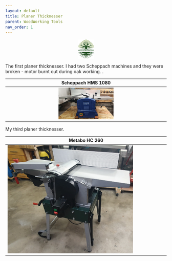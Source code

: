 ```yaml
---
layout: default
title: Planer Thicknesser
parent: WoodWorking Tools
nav_order: 1
---
```

<center>
<img src="media/Lignarius.png" width="10%" height="10%" align="middle"/>
</center>

The first planer thicknesser. I had two Scheppach machines and they were broken - motor burnt out during oak working. 
.

|                            Scheppach HMS 1080                         |
|:---------------------------------------------------------------------------------:|
|  <img alt="image" height="35%" src="/media/Scheppach_HMS_1080.jpg" width="35%"/>  | 

My third planer thicknesser.  

| Metabo HC 260                                                             |
|---------------------------------------------------------------------------|
| <img alt="image" height="80%" src="/media/Metabo_HC260.jpg" width="80%"/> |  <img alt="image" height="80%" src="/media/Metabo_HC260_1.jpg" width="80%"/>  | 
